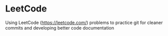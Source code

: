# LeetCode
Using LeetCode (https://leetcode.com/) problems to practice git for cleaner commits and developing better code documentation
